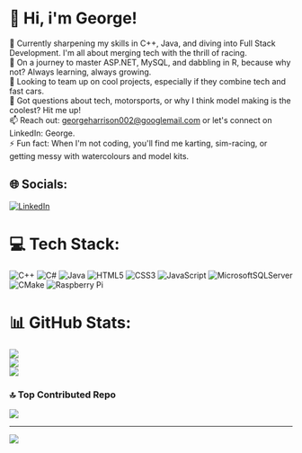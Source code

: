 # 💫 Hi, i'm George!
🔭 Currently sharpening my skills in C++, Java, and diving into Full Stack Development. I'm all about merging tech with the thrill of racing.<br>🌱 On a journey to master ASP.NET, MySQL, and dabbling in R, because why not? Always learning, always growing.<br>👯 Looking to team up on cool projects, especially if they combine tech and fast cars.<br>💬 Got questions about tech, motorsports, or why I think model making is the coolest? Hit me up!<br>📫 Reach out: georgeharrison002@googlemail.com or let's connect on LinkedIn: George.<br>⚡ Fun fact: When I'm not coding, you'll find me karting, sim-racing, or getting messy with watercolours and model kits.


## 🌐 Socials:
[![LinkedIn](https://img.shields.io/badge/LinkedIn-%230077B5.svg?logo=linkedin&logoColor=white)](https://linkedin.com/in/https://www.linkedin.com/in/george-harrison-39810a2a8/) 

# 💻 Tech Stack:
![C++](https://img.shields.io/badge/c++-%2300599C.svg?style=for-the-badge&logo=c%2B%2B&logoColor=white) ![C#](https://img.shields.io/badge/c%23-%23239120.svg?style=for-the-badge&logo=csharp&logoColor=white) ![Java](https://img.shields.io/badge/java-%23ED8B00.svg?style=for-the-badge&logo=openjdk&logoColor=white) ![HTML5](https://img.shields.io/badge/html5-%23E34F26.svg?style=for-the-badge&logo=html5&logoColor=white) ![CSS3](https://img.shields.io/badge/css3-%231572B6.svg?style=for-the-badge&logo=css3&logoColor=white) ![JavaScript](https://img.shields.io/badge/javascript-%23323330.svg?style=for-the-badge&logo=javascript&logoColor=%23F7DF1E) ![MicrosoftSQLServer](https://img.shields.io/badge/Microsoft%20SQL%20Server-CC2927?style=for-the-badge&logo=microsoft%20sql%20server&logoColor=white) ![CMake](https://img.shields.io/badge/CMake-%23008FBA.svg?style=for-the-badge&logo=cmake&logoColor=white) ![Raspberry Pi](https://img.shields.io/badge/-RaspberryPi-C51A4A?style=for-the-badge&logo=Raspberry-Pi)
# 📊 GitHub Stats:
![](https://github-readme-stats.vercel.app/api?username=GLZX4&theme=blue-green&hide_border=false&include_all_commits=true&count_private=true)<br/>
![](https://github-readme-streak-stats.herokuapp.com/?user=GLZX4&theme=blue-green&hide_border=false)<br/>
![](https://github-readme-stats.vercel.app/api/top-langs/?username=GLZX4&theme=blue-green&hide_border=false&include_all_commits=true&count_private=true&layout=compact)

### 🔝 Top Contributed Repo
![](https://github-contributor-stats.vercel.app/api?username=GLZX4&limit=5&theme=dark&combine_all_yearly_contributions=true)

---
[![](https://visitcount.itsvg.in/api?id=GLZX4&icon=0&color=11)](https://visitcount.itsvg.in)

<!-- Proudly created with GPRM ( https://gprm.itsvg.in ) -->
